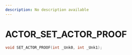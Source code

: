```yaml
---
description: No description available 
---
```


# ACTOR\_SET_ACTOR_PROOF

```cpp
void SET_ACTOR_PROOF(int _Unk0, int _Unk1);
```